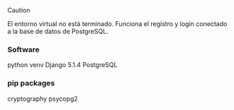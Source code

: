 > [!CAUTION]
> El entorno virtual no está terminado.
> Funciona el registro y login conectado a la base de datos de PostgreSQL.

### Software
python venv
Django 5.1.4
PostgreSQL

### pip packages
cryptography
psycopg2
